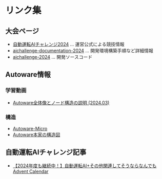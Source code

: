 # リンク集

## 大会ページ
- [自動運転AIチャレンジ2024](https://www.jsae.or.jp/jaaic/2024ver/summary/) … 運営公式による競技情報
- [aichallenge-documentation-2024](https://automotiveaichallenge.github.io/aichallenge-documentation-2024/index.html) … 開発環境構築手順など詳細情報
- [aichallenge-2024](https://github.com/AutomotiveAIChallenge/aichallenge-2024) … 開発ソースコード

## Autoware情報
### 学習動画
- [Autoware全体像とノード構造の説明 (2024.03)](https://www.youtube.com/watch?v=aNY8f4LKZZE)
### 構造
- [Autoware-Micro](https://automotiveaichallenge.github.io/aichallenge-documentation-2024/development/main-module.html)
- [Autoware本家の構造図](https://autowarefoundation.github.io/autoware-documentation/main/design/autoware-architecture/node-diagram/)

## 自動運転AIチャレンジ記事
- [【2024年度も継続中！】自動運転AI+その他関連してそうならなんでも Advent Calendar](https://qiita.com/advent-calendar/2023/jidounten-ai)
